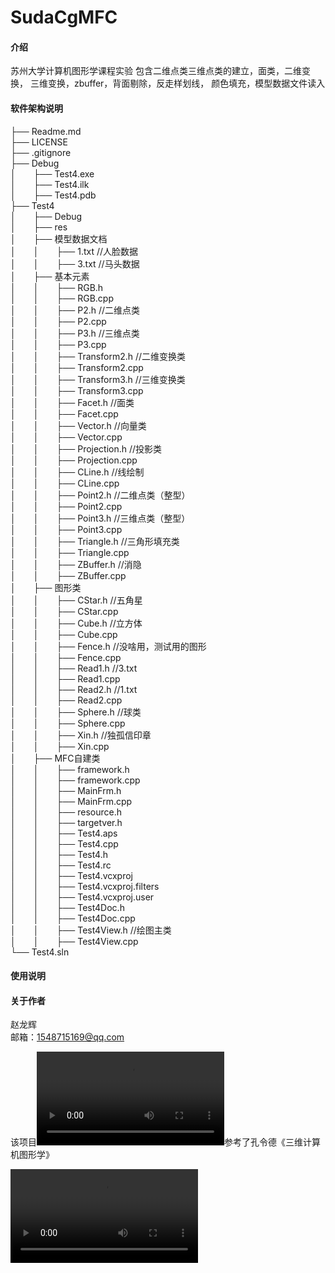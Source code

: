# SudaCgMFC

#### 介绍
苏州大学计算机图形学课程实验
包含二维点类三维点类的建立，面类，二维变换，
三维变换，zbuffer，背面剔除，反走样划线，
颜色填充，模型数据文件读入

#### 软件架构说明

├── Readme.md  
├── LICENSE                 
├── .gitignore                        
├── Debug                     
│&emsp;&emsp;├── Test4.exe<br/>
│&emsp;&emsp;├── Test4.ilk              
│&emsp;&emsp;├── Test4.pdb        
├── Test4<br/>
│&emsp;&emsp;├── Debug              
│&emsp;&emsp;├── res<br/>
│&emsp;&emsp;├── 模型数据文档<br/>
│&emsp;&emsp;│&emsp;&emsp;├── 1.txt           //人脸数据<br/>
│&emsp;&emsp;│&emsp;&emsp;├── 3.txt           //马头数据         
│&emsp;&emsp;├── 基本元素<br/>
│&emsp;&emsp;│&emsp;&emsp;├── RGB.h<br/>
│&emsp;&emsp;│&emsp;&emsp;├── RGB.cpp      
│&emsp;&emsp;│&emsp;&emsp;├── P2.h            //二维点类<br/>
│&emsp;&emsp;│&emsp;&emsp;├── P2.cpp<br/>
│&emsp;&emsp;│&emsp;&emsp;├── P3.h            //三维点类<br/>
│&emsp;&emsp;│&emsp;&emsp;├── P3.cpp <br/>
│&emsp;&emsp;│&emsp;&emsp;├── Transform2.h    //二维变换类<br/>
│&emsp;&emsp;│&emsp;&emsp;├── Transform2.cpp<br/>
│&emsp;&emsp;│&emsp;&emsp;├── Transform3.h    //三维变换类<br/>
│&emsp;&emsp;│&emsp;&emsp;├── Transform3.cpp<br/>
│&emsp;&emsp;│&emsp;&emsp;├── Facet.h         //面类<br/>
│&emsp;&emsp;│&emsp;&emsp;├── Facet.cpp<br/>
│&emsp;&emsp;│&emsp;&emsp;├── Vector.h        //向量类<br/>
│&emsp;&emsp;│&emsp;&emsp;├── Vector.cpp<br/>
│&emsp;&emsp;│&emsp;&emsp;├── Projection.h    //投影类<br/>
│&emsp;&emsp;│&emsp;&emsp;├── Projection.cpp<br/>
│&emsp;&emsp;│&emsp;&emsp;├── CLine.h         //线绘制<br/>
│&emsp;&emsp;│&emsp;&emsp;├── CLine.cpp<br/>
│&emsp;&emsp;│&emsp;&emsp;├── Point2.h        //二维点类（整型）<br/>
│&emsp;&emsp;│&emsp;&emsp;├── Point2.cpp <br/>
│&emsp;&emsp;│&emsp;&emsp;├── Point3.h        //三维点类（整型）<br/>
│&emsp;&emsp;│&emsp;&emsp;├── Point3.cpp<br/>
│&emsp;&emsp;│&emsp;&emsp;├── Triangle.h      //三角形填充类<br/>
│&emsp;&emsp;│&emsp;&emsp;├── Triangle.cpp<br/>
│&emsp;&emsp;│&emsp;&emsp;├── ZBuffer.h       //消隐<br/>
│&emsp;&emsp;│&emsp;&emsp;├── ZBuffer.cpp<br/>
│&emsp;&emsp;├── 图形类    <br/>
│&emsp;&emsp;│&emsp;&emsp;├── CStar.h         //五角星<br/>
│&emsp;&emsp;│&emsp;&emsp;├── CStar.cpp<br/>
│&emsp;&emsp;│&emsp;&emsp;├── Cube.h          //立方体<br/>
│&emsp;&emsp;│&emsp;&emsp;├── Cube.cpp<br/>
│&emsp;&emsp;│&emsp;&emsp;├── Fence.h         //没啥用，测试用的图形<br/>
│&emsp;&emsp;│&emsp;&emsp;├── Fence.cpp <br/>
│&emsp;&emsp;│&emsp;&emsp;├── Read1.h         //3.txt<br/>
│&emsp;&emsp;│&emsp;&emsp;├── Read1.cpp<br/>
│&emsp;&emsp;│&emsp;&emsp;├── Read2.h         //1.txt<br/>
│&emsp;&emsp;│&emsp;&emsp;├── Read2.cpp<br/>
│&emsp;&emsp;│&emsp;&emsp;├── Sphere.h        //球类<br/>
│&emsp;&emsp;│&emsp;&emsp;├── Sphere.cpp<br/>
│&emsp;&emsp;│&emsp;&emsp;├── Xin.h           //独孤信印章<br/>
│&emsp;&emsp;│&emsp;&emsp;├── Xin.cpp          <br/>
│&emsp;&emsp;├── MFC自建类<br/>
│&emsp;&emsp;│&emsp;&emsp;├── framework.h<br/>
│&emsp;&emsp;│&emsp;&emsp;├── framework.cpp<br/>
│&emsp;&emsp;│&emsp;&emsp;├── MainFrm.h <br/>
│&emsp;&emsp;│&emsp;&emsp;├── MainFrm.cpp<br/>
│&emsp;&emsp;│&emsp;&emsp;├── resource.h<br/>
│&emsp;&emsp;│&emsp;&emsp;├── targetver.h<br/>
│&emsp;&emsp;│&emsp;&emsp;├── Test4.aps<br/>
│&emsp;&emsp;│&emsp;&emsp;├── Test4.cpp <br/>
│&emsp;&emsp;│&emsp;&emsp;├── Test4.h<br/>
│&emsp;&emsp;│&emsp;&emsp;├── Test4.rc <br/>
│&emsp;&emsp;│&emsp;&emsp;├── Test4.vcxproj<br/>
│&emsp;&emsp;│&emsp;&emsp;├── Test4.vcxproj.filters<br/>
│&emsp;&emsp;│&emsp;&emsp;├── Test4.vcxproj.user<br/>
│&emsp;&emsp;│&emsp;&emsp;├── Test4Doc.h <br/>
│&emsp;&emsp;│&emsp;&emsp;├── Test4Doc.cpp<br/>
│&emsp;&emsp;│&emsp;&emsp;├── Test4View.h     //绘图主类<br/>
│&emsp;&emsp;│&emsp;&emsp;├── Test4View.cpp <br/>
└── Test4.sln<br/>

#### 使用说明


#### 关于作者
赵龙辉<br/>
邮箱：1548715169@qq.com<br/>

该项目<video src="C:\GitProjects\SudaCgMFC\test.mp4"></video>参考了孔令德《三维计算机图形学》<br/>

<video src="C:\GitProjects\SudaCgMFC\test.mp4"></video>

